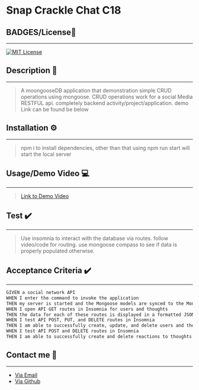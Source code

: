 # Snap Crackle Chat C18

## BADGES/License🔖

---

[![MIT License](https://img.shields.io/badge/License-MIT%20License-orange)](https://opensource.org/license/mit/)

## Description 📖

---

> A moongooseDB application that demonstration simple CRUD operations using mongoose. CRUD operations work for a social Media RESTFUL api. completely backend activity/project/application. demo Link can be found be below

## Installation ⚙️

---

> npm i to install dependencies, other than that using npm run start will start the local server

## Usage/Demo Video 💻

---

> [Link to Demo Video](https://drive.google.com/file/d/1En47Fp2TYrPaxwjore71CXn1QBJBi1u7/view)

## Test ✔️

---

> Use insomnia to interact with the database via routes. follow video/code for routing. use mongoose compass to see if data is properly populated otherwise.

## Acceptance Criteria ✔️

---

```md
GIVEN a social network API
WHEN I enter the command to invoke the application
THEN my server is started and the Mongoose models are synced to the MongoDB database
WHEN I open API GET routes in Insomnia for users and thoughts
THEN the data for each of these routes is displayed in a formatted JSON
WHEN I test API POST, PUT, and DELETE routes in Insomnia
THEN I am able to successfully create, update, and delete users and thoughts in my database
WHEN I test API POST and DELETE routes in Insomnia
THEN I am able to successfully create and delete reactions to thoughts and add and remove friends to a user’s friend list
```

## Contact me 📇

---

- [Via Email](mailto:franciaexequiel@hotmail.ca)
- [Via Github](https://github.com/Tweakiel)
